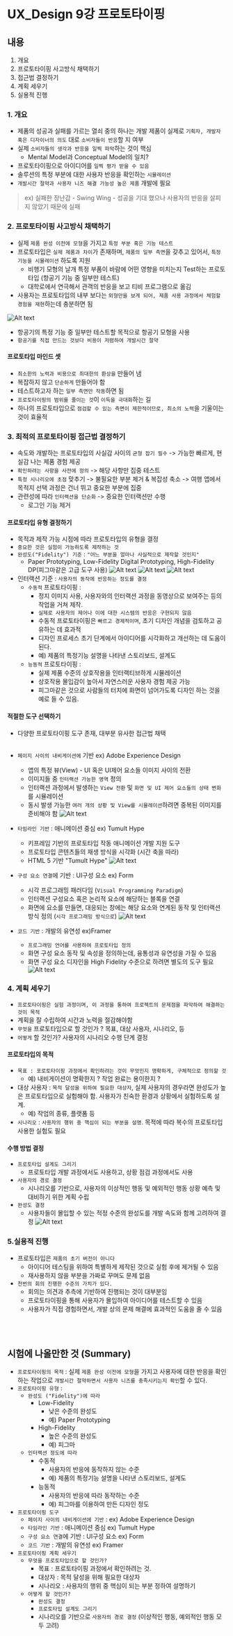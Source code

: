 # UX_Design 9강 프로토타이핑

## 내용
1. 개요
2. 프로토타이핑 사고방식 채택하기
3. 접근법 결정하기
4. 계획 세우기
5. 실용적 진행

### 1. 개요
- 제품의 성공과 실패를 가르는 열쇠 중의 하나는 개발 제품이 실제로 `기획자, 개발자 혹은 디자이너의 의도` 대로 `소비자들이 반응`할 지 여부
- 실제 `소비자들의 생각과 반응을 일찍 파악`하는 것이 핵심
    - Mental Model과 Conceptual Model의 일치?
- 프로토타이핑으로 아이디어를 `일찍 평가 받을 수 있음`
- 솔루션의 특정 부분에 대한 사용자 반응을 확인하는 `시뮬레이션`
- `개발시간 절약과 사용자 니즈 해결 가능성 높은 제품` 개발에 필요
> ex) 실패한 장난감 - Swing Wing - 성공을 기대 했으나 사용자의 반응을 살피지 않았기 때문에 실패

### 2. 프로토타이핑 사고방식 채택하기
- 실제 `제품 완성 이전에 모형`을 가지고 `특정 부분 혹은 기능 테스트`
- 프로토타입은 `실제 제품과 차이`가 존재하며, `제품의 일부 측면`을 갖추고 있어서, `특정 기능을 시뮬레이션` 하도록 지원
    - 비행기 모형의 날개 특정 부품이 바람에 어떤 영향을 미치는지 Test하는 프로토타입 (항공기 기능 중 일부만 테스트)
    - 대학로에서 연극해서 관객의 반응을 보고 티비 프로그램으로 옮김
- 사용자는 프로토타입의 내부 보다는 `외형만을 보게 되어, 제품 사용 과정에서 체험할 경험을 재현`하는데 충분하면 됨 

![Alt text](image-65.png)
- 항공기의 특정 기능 중 일부만 테스트할 목적으로 항공기 모형을 사용
- `항공기를 직접 만드는 것보다 비용이 저렴하여 개발시간 절약`

#### 프로토타입 마인드 셋
- `최소한의 노력과 비용으로 최대한의 환상을` 만들어 냄
- 복잡하지 않고 `단순하게` 만들어야 함
- 테스트하고자 하는 `일부 측면만 작동`하면 됨
- `프로토타이핑의 범위를 줄이는 것`이 `이득을 극대화`하는 길
- 하나의 프로토타입으로 `점검할 수 있는 측면이 제한적이므로, 최소의 노력`을 기울이는 것이 효율적

### 3. 최적의 프로토타이핑 접근법 결정하기
- 속도와 개발하는 프로토타입의 사실감 사이의 `균형 잡기 필수` -> 가능한 빠르게, 현실감 나는 제품 경험 제공
- `확인하려는 사항을 사전에 정의` -> 해당 사항만 집중 테스트
- `특정 시나리오에 초점` 맞추기 -> 불필요한 부분 제거 & 복잡성 축소 -> 여행 앱에서 목적지 선택 과정은 건너 뛰고 중요한 부분에 집중
- 관련성에 따라 `인터랙션을 단순화` -> 중요한 인터랙션만 수행
    - 로그인 기능 제거

#### 프로토타입 유형 결정하기
- 목적과 제작 가능 시점에 따라 프로토타입의 유형을 결정
- `중요한 것은 실험이 가능하도록 제작하는 것`
- `완성도("Fidelity") 기준` : `"어느 부분을 얼마나 사실적으로 제작할 것인지"`
    - Paper Prototyping, Low-Fidelity Digital Prototyping, High-Fidelity DP(피그마같은 고급 도구 사용)
    ![Alt text](image-66.png)
    ![Alt text](image-6.png)
    ![Alt text](image-67.png)
- 인터랙션 기준 : `사용자의 동작에 반응하는 정도를 결정`
    - `수동적` 프로토타이핑 :
        - 정지 이미지 사용, 사용자와의 인터랙션 과정을 동영상으로 보여주는 등의 작업을 거쳐 제작.
        - `실제로 사용자의 제어나 이에 대한 시스템의 반응은 구현되지 않음`
        - 수동적 프로토타이핑은 `빠르고 경제적이며`, 초기 디자인 개념을 검토하고 공유하는 데 효과적
        - 디자인 프로세스 초기 단계에서 아이디어를 시각화하고 개선하는 데 도움이 된다.
        - 예) 제품의 특정기능 설명을 나타낸 스토리보드, 설계도
    - `능동적` 프로토타이핑 : 
        - 실제 제품 수준의 상호작용을 인터랙티브하게 시뮬레이션
        - 상호작용 몰입감이 높아서 자연스러운 사용자 경험 제공 가능
        - 피그마같은 것으로 사람들의 터치에 화면이 넘어가도록 디자인 하는 것을 예로 들 수 있음.

#### 적절한 도구 선택하기
- 다양한 프로토타이핑 도구 존재, 대부분 유사한 접근법 채택
<br><br>


- `페이지 사이의 내비게이션에` 기반 ex) Adobe Experience Design
    - 앱의 특정 뷰(View) - UI 혹은 UI제어 요소들 이미지 사이의 전환
    - 이미지들 중 `인터랙션 가능한 영역` 정의
    - 인터랙션 과정에서 발생하는 `View 전환` 및 `화면 및 UI 제어 요소들의 상태 변화`를 시뮬레이션
    - 동시 발생 가능한 `여러 개의 상황 및 View를 시뮬레이션`하려면 중복된 이미지를 준비해야 함
    ![Alt text](image-68.png)
- `타임라인 기반` : 애니메이션 중심 ex) Tumult Hype
    - 키프레임 기반의 프로토타입 작동 애니메이션 개발 지원 도구
    - 프로토타입 콘텐츠들의 재생 방식을 시각화 (시간 축을 따라)
    - HTML 5 기반 "Tumult Hype"
    ![Alt text](image-7.png)
- `구성 요소 연결`에 기반 : UI구성 요소 ex) Form
    - 시각 프로그래밍 패러다임 (`Visual Programming Paradigm`)
    - 인터랙션 구성요소 혹은 논리적 요소에 해당하는 블록을 연결
    - 화면에 요소를 만들면, 대응되는 창에는 해당 요소와 연계된 동작 및 인터랙션 방식 정의 (`시각 프로그래밍 방식으로`)
    ![Alt text](image-8.png)
- `코드 기반` : 개발의 유연성 ex)Framer 
    - `프로그래밍 언어를 사용하여 프로토타입 정의`
    - 화면 구성 요소 동작 및 속성을 정의하는데, 융통성과 유연성을 가질 수 있음
    - 화면 구성 요소 디자인을 High Fidelity 수준으로 하려면 별도의 도구 필요
    ![Alt text](image-9.png)

### 4. 계획 세우기
- `프로토타이핑은 실험 과정이며, 이 과정을 통하여 프로젝트의 문제점을 파악하여 해결하는 것이 목적`
- 계획을 잘 수립하여 시간과 노력을 절감해야함
- `무엇을` 프로토타입으로 할 것인가 ? 목표, 대상 사용자, 시나리오, 등
- `어떻게` 할 것인가? 사용자의 시나리오 수행 단계 결정

#### 프로토타입의 목적
- `목표 : 포로토타이핑 과정에서 확인하려는 것이 무엇인지 명확하게, 구체적으로 정의할 것`
    - 예) 내비게이션이 명확한지 ? 작업 완료는 용이한지 ?
- 대상 사용자 : `목적 달성을 위하여 필요한 대상자`, 실제 사용자의 경우라면 완성도가 높은 프로토타입으로 실험해야 함. 사용자가 친숙한 환경과 상황에서 실험하도록 설계.
    - 예) 작업의 종류, 플랫폼 등
- `시나리오` : `사용자의 행위 중 핵심이 되는 부분을 설명`. 목적에 따라 복수의 프로토타입 사용한 실험도 필요

#### 수행 방법 결정
- `프로토타입 설계도 그리기`
    - 프로토타입 개발 과정에서도 사용하고, 상황 점검 과정에서도 사용
- `사용자의 경로 결정`
    - 시나리오를 기반으로, 사용자의 이상적인 행동 및 예외적인 행동 상황 예측 및 대비하기 위한 계획 수립
- `완성도 결정`
    - 사용자들이 몰입할 수 있는 적정 수준의 완성도를 개발 속도와 함께 고려하여 결정
![Alt text](image-10.png)

### 5.실용적 진행
- 프로토타입은 `제품의 초기 버전이 아니다`
    - 아이디어 테스팅을 위하여 특별하게 제작된 것으로 실험 후에 제거될 수 있음
    - 재사용하지 않을 부분을 가짜로 꾸며도 문제 없음
- `천번의 회의 진행한 수준의 가치가 있다.`
    - 회의는 의견과 추측에 기반하여 진행되는 것이 대부분임
    - 프로토타이핑을 통해 사용자가 몰입하여 아이디어를 테스트할 수 있음
    - 사용자가 직접 경험하면서, 개발 상의 문제 해결에 효과적인 도움을 줄 수 있음

<br><br>

## 시험에 나올만한 것 (Summary)
- `프로토타이핑의 목적` : 실제 `제품 완성 이전에 모형`을 가지고 사용자에 대한 반응을 확인하는 작업으로 `개발시간 절약하면서 사용자 니즈를 충족시키는지 확인`할 수 있다.
- `프로토타이핑 유형` :
    - `완성도 ("Fidelity")에 따라 `
        - Low-Fidelity
            - 낮은 수준의 완성도
            - 예) Paper Prototyping
        - High-Fidelity
            - 높은 수준의 완성도
            - 예) 피그마
    - `인터랙션 정도에 따라`
        - 수동적
            - 사용자의 반응에 동작하지 않는 수준
            - 예) 제품의 특정기능 설명을 나타낸 스토리보드, 설계도
        - 능동적
            - 사용자의 반응에 따라 동작하는 수준
            - 예) 피그마를 이용하여 만든 디자인 정도
- `프로토타이핑 도구`
    - `페이지 사이의 내비게이션에 기반` : ex) Adobe Experience Design
    - `타임라인 기반` : 애니메이션 중심 ex) Tumult Hype
    - `구성 요소 연결`에 기반 : UI구성 요소 ex) Form
    - `코드 기반` : 개발의 유연성 ex) Framer 
- `프로토타이핑 계획 세우기`
    - `무엇을 프로토타입으로 할 것인가?`
        - 목표 : 프로토타이핑 과정에서 확인하려는 것.
        - 대상자 : 목적 달성을 위해 필요한 대상자
        - 시나리오 : 사용자의 행위 중 핵심이 되는 부분 정하여 설명하기
    - `어떻게 할 것인가?`
        - `완성도 결정`
        - `프로토타입 설계도 그리기`
        - 시나리오를 기반으로 `사용자의 경로 결정` (이상적인 행동, 예외적인 행동 모두 고려)
